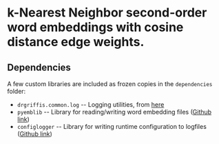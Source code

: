 # k-Nearest Neighbor second-order word embeddings with cosine distance edge weights. 


## Dependencies

A few custom libraries are included as frozen copies in the `dependencies` folder:

- `drgriffis.common.log` -- Logging utilities, from [here](https://github.com/drgriffis/miscutils)
- `pyemblib` -- Library for reading/writing word embedding files ([Github link](https://github.com/drgriffis/pyemblib))
- `configlogger` -- Library for writing runtime configuration to logfiles ([Github link](https://github.com/drgriffis/configlogger))

